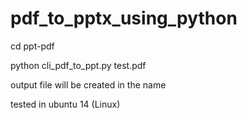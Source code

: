 # pdf_to_pptx_using_python

cd ppt-pdf

python   cli_pdf_to_ppt.py   test.pdf

output file will be created in the name 

tested in ubuntu 14 (Linux)
